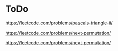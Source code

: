 # ToDo
https://leetcode.com/problems/pascals-triangle-ii/

https://leetcode.com/problems/next-permutation/

https://leetcode.com/problems/next-permutation/

